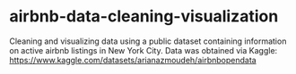 # airbnb-data-cleaning-visualization
Cleaning and visualizing data using a public dataset containing information on active airbnb listings in New York City.
Data was obtained via Kaggle: https://www.kaggle.com/datasets/arianazmoudeh/airbnbopendata
